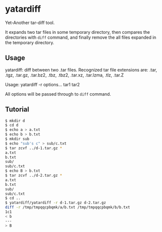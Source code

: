 # yatardiff

Yet-Another tar-diff tool.

It expands two tar files in some temporary directory,
then compares the directories with `diff` command,
and finally remove the all files expanded in the temporary directory.

## Usage

yatardiff: diff between two .tar files.
Recognized tar file extensions are: .tar, .tgz, .tar.gz, .tar.bz2, .tbz, .tbz2, .tar.xz, .tar.lzma, .tlz, .tar.Z

Usage:
  yatardiff -r options... tar1 tar2

All options will be passed through to `diff` command.

## Tutorial

```sh
$ mkdir d
$ cd d
$ echo a > a.txt
$ echo b > b.txt
$ mkdir sub
$ echo "sub's c" > sub/c.txt
$ tar zcvf ../d-1.tar.gz *
a.txt
b.txt
sub/
sub/c.txt
$ echo B > b.txt
$ tar zcvf ../d-2.tar.gz *
a.txt
b.txt
sub/
sub/c.txt
$ cd ..
$ yatardiff/yatardiff -r d-1.tar.gz d-2.tar.gz
diff -r /tmp/tmpqqcpbqmk/a/b.txt /tmp/tmpqqcpbqmk/b/b.txt
1c1
< b
---
> B
```
